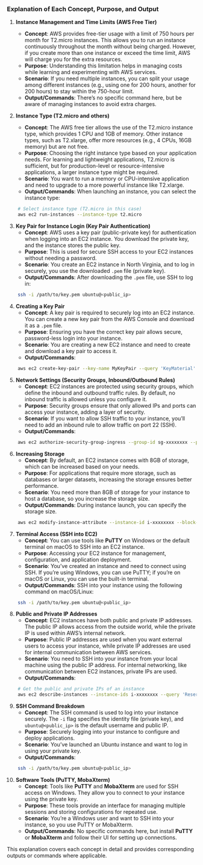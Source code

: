 ### Explanation of Each Concept, Purpose, and Output

1. **Instance Management and Time Limits (AWS Free Tier)**
   - **Concept**: AWS provides free-tier usage with a limit of 750 hours per month for T2.micro instances. This allows you to run an instance continuously throughout the month without being charged. However, if you create more than one instance or exceed the time limit, AWS will charge you for the extra resources.
   - **Purpose**: Understanding this limitation helps in managing costs while learning and experimenting with AWS services.
   - **Scenario**: If you need multiple instances, you can split your usage among different instances (e.g., using one for 200 hours, another for 200 hours) to stay within the 750-hour limit.
   - **Output/Commands**: There’s no specific command here, but be aware of managing instances to avoid extra charges.

2. **Instance Type (T2.micro and others)**
   - **Concept**: The AWS free tier allows the use of the T2.micro instance type, which provides 1 CPU and 1GB of memory. Other instance types, such as T2.xlarge, offer more resources (e.g., 4 CPUs, 16GB memory) but are not free.
   - **Purpose**: Choosing the right instance type based on your application needs. For learning and lightweight applications, T2.micro is sufficient, but for production-level or resource-intensive applications, a larger instance type might be required.
   - **Scenario**: You want to run a memory or CPU-intensive application and need to upgrade to a more powerful instance like T2.xlarge.
   - **Output/Commands**: When launching an instance, you can select the instance type:
 ```bash
     # Select instance type (T2.micro in this case)
     aws ec2 run-instances --instance-type t2.micro
 ```

3. **Key Pair for Instance Login (Key Pair Authentication)**
   - **Concept**: AWS uses a key pair (public-private key) for authentication when logging into an EC2 instance. You download the private key, and the instance stores the public key.
   - **Purpose**: This is used for secure SSH access to your EC2 instances without needing a password.
   - **Scenario**: You create an EC2 instance in North Virginia, and to log in securely, you use the downloaded `.pem` file (private key).
   - **Output/Commands**: After downloading the `.pem` file, use SSH to log in:
 ```bash
     ssh -i /path/to/key.pem ubuntu@<public_ip>
 ```

4. **Creating a Key Pair**
   - **Concept**: A key pair is required to securely log into an EC2 instance. You can create a new key pair from the AWS Console and download it as a `.pem` file.
   - **Purpose**: Ensuring you have the correct key pair allows secure, password-less login into your instance.
   - **Scenario**: You are creating a new EC2 instance and need to create and download a key pair to access it.
   - **Output/Commands**:
 ```bash
     aws ec2 create-key-pair --key-name MyKeyPair --query 'KeyMaterial' --output text > MyKeyPair.pem
 ```

5. **Network Settings (Security Groups, Inbound/Outbound Rules)**
   - **Concept**: EC2 instances are protected using security groups, which define the inbound and outbound traffic rules. By default, no inbound traffic is allowed unless you configure it.
   - **Purpose**: Security groups ensure that only allowed IPs and ports can access your instance, adding a layer of security.
   - **Scenario**: If you want to allow SSH traffic to your instance, you’ll need to add an inbound rule to allow traffic on port 22 (SSH).
   - **Output/Commands**:
 ```bash
     aws ec2 authorize-security-group-ingress --group-id sg-xxxxxxxx --protocol tcp --port 22 --cidr 0.0.0.0/0
 ```

6. **Increasing Storage**
   - **Concept**: By default, an EC2 instance comes with 8GB of storage, which can be increased based on your needs.
   - **Purpose**: For applications that require more storage, such as databases or larger datasets, increasing the storage ensures better performance.
   - **Scenario**: You need more than 8GB of storage for your instance to host a database, so you increase the storage size.
   - **Output/Commands**: During instance launch, you can specify the storage size.
 ```bash
     aws ec2 modify-instance-attribute --instance-id i-xxxxxxxx --block-device-mappings "[{\"DeviceName\":\"/dev/sda1\",\"Ebs\":{\"VolumeSize\":20}}]"
 ```

7. **Terminal Access (SSH into EC2)**
   - **Concept**: You can use tools like **PuTTY** on Windows or the default terminal on macOS to SSH into an EC2 instance.
   - **Purpose**: Accessing your EC2 instance for management, configuration, and application deployment.
   - **Scenario**: You’ve created an instance and need to connect using SSH. If you’re using Windows, you can use PuTTY; if you’re on macOS or Linux, you can use the built-in terminal.
   - **Output/Commands**: SSH into your instance using the following command on macOS/Linux:
 ```bash
     ssh -i /path/to/key.pem ubuntu@<public_ip>
 ```

8. **Public and Private IP Addresses**
   - **Concept**: EC2 instances have both public and private IP addresses. The public IP allows access from the outside world, while the private IP is used within AWS’s internal network.
   - **Purpose**: Public IP addresses are used when you want external users to access your instance, while private IP addresses are used for internal communication between AWS services.
   - **Scenario**: You need to SSH into your instance from your local machine using the public IP address. For internal networking, like communication between EC2 instances, private IPs are used.
   - **Output/Commands**:
 ```bash
     # Get the public and private IPs of an instance
     aws ec2 describe-instances --instance-ids i-xxxxxxxx --query 'Reservations[*].Instances[*].{PublicIP:PublicIpAddress,PrivateIP:PrivateIpAddress}'
 ```

9. **SSH Command Breakdown**
   - **Concept**: The SSH command is used to log into your instance securely. The `-i` flag specifies the identity file (private key), and `ubuntu@<public_ip>` is the default username and public IP.
   - **Purpose**: Securely logging into your instance to configure and deploy applications.
   - **Scenario**: You’ve launched an Ubuntu instance and want to log in using your private key.
   - **Output/Commands**:
 ```bash
     ssh -i /path/to/key.pem ubuntu@<public_ip>
 ```

10. **Software Tools (PuTTY, MobaXterm)**
    - **Concept**: Tools like **PuTTY** and **MobaXterm** are used for SSH access on Windows. They allow you to connect to your instance using the private key.
    - **Purpose**: These tools provide an interface for managing multiple sessions and storing configurations for repeated use.
    - **Scenario**: You’re a Windows user and want to SSH into your instance, so you use PuTTY or MobaXterm.
    - **Output/Commands**: No specific commands here, but install **PuTTY** or **MobaXterm** and follow their UI for setting up connections.

This explanation covers each concept in detail and provides corresponding outputs or commands where applicable.